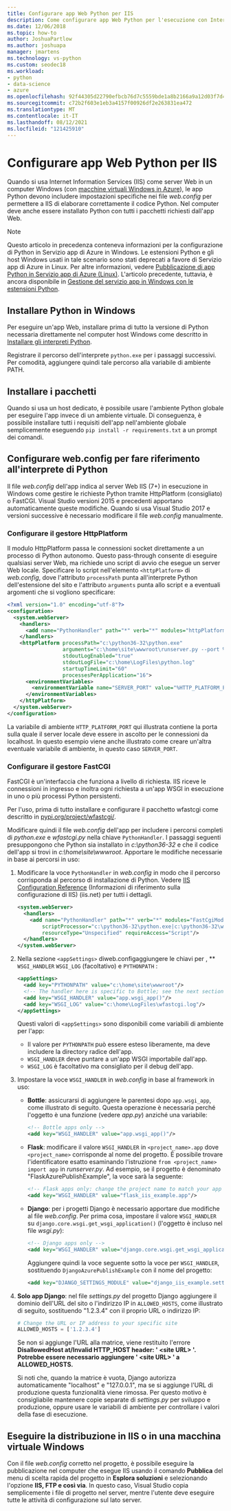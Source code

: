 ```yaml
---
title: Configurare app Web Python per IIS
description: Come configurare app Web Python per l'esecuzione con Internet Information Services da una macchina virtuale Windows.
ms.date: 12/06/2018
ms.topic: how-to
author: JoshuaPartlow
ms.author: joshuapa
manager: jmartens
ms.technology: vs-python
ms.custom: seodec18
ms.workload:
- python
- data-science
- azure
ms.openlocfilehash: 92f44305d22790efbcb76d7c5559bde1a8b2166a9a12d03f7d462cf7e04644cc
ms.sourcegitcommit: c72b2f603e1eb3a4157f00926df2e263831ea472
ms.translationtype: MT
ms.contentlocale: it-IT
ms.lasthandoff: 08/12/2021
ms.locfileid: "121425910"
---
```

# <a name="configure-python-web-apps-for-iis"></a>Configurare app Web Python per IIS

Quando si usa Internet Information Services (IIS) come server Web in un computer Windows (con [macchine virtuali Windows in Azure](/azure/architecture/reference-architectures/n-tier/windows-vm)), le app Python devono includere impostazioni specifiche nei file *web.config* per permettere a IIS di elaborare correttamente il codice Python. Nel computer deve anche essere installato Python con tutti i pacchetti richiesti dall'app Web.

> [!Note]
> Questo articolo in precedenza conteneva informazioni per la configurazione di Python in Servizio app di Azure in Windows. Le estensioni Python e gli host Windows usati in tale scenario sono stati deprecati a favore di Servizio app di Azure in Linux. Per altre informazioni, vedere [Pubblicazione di app Python in Servizio app di Azure (Linux)](publishing-python-web-applications-to-azure-from-visual-studio.md). L'articolo precedente, tuttavia, è ancora disponibile in [Gestione del servizio app in Windows con le estensioni Python](managing-python-on-azure-app-service.md).

## <a name="install-python-on-windows"></a>Installare Python in Windows

Per eseguire un'app Web, installare prima di tutto la versione di Python necessaria direttamente nel computer host Windows come descritto in [Installare gli interpreti Python](installing-python-interpreters.md).

Registrare il percorso dell'interprete `python.exe` per i passaggi successivi. Per comodità, aggiungere quindi tale percorso alla variabile di ambiente PATH.

## <a name="install-packages"></a>Installare i pacchetti

Quando si usa un host dedicato, è possibile usare l'ambiente Python globale per eseguire l'app invece di un ambiente virtuale. Di conseguenza, è possibile installare tutti i requisiti dell'app nell'ambiente globale semplicemente eseguendo `pip install -r requirements.txt` a un prompt dei comandi.

## <a name="set-webconfig-to-point-to-the-python-interpreter"></a>Configurare web.config per fare riferimento all'interprete di Python

Il file *web.config* dell'app indica al server Web IIS (7+) in esecuzione in Windows come gestire le richieste Python tramite HttpPlatform (consigliato) o FastCGI. Visual Studio versioni 2015 e precedenti apportano automaticamente queste modifiche. Quando si usa Visual Studio 2017 e versioni successive è necessario modificare il file *web.config* manualmente.

### <a name="configure-the-httpplatform-handler"></a>Configurare il gestore HttpPlatform

Il modulo HttpPlatform passa le connessioni socket direttamente a un processo di Python autonomo. Questo pass-through consente di eseguire qualsiasi server Web, ma richiede uno script di avvio che esegue un server Web locale. Specificare lo script nell'elemento `<httpPlatform>` di *web.config*, dove l'attributo `processPath` punta all'interprete Python dell'estensione del sito e l'attributo `arguments` punta allo script e a eventuali argomenti che si vogliono specificare:

```xml
<?xml version="1.0" encoding="utf-8"?>
<configuration>
  <system.webServer>
    <handlers>
      <add name="PythonHandler" path="*" verb="*" modules="httpPlatformHandler" resourceType="Unspecified"/>
    </handlers>
    <httpPlatform processPath="c:\python36-32\python.exe"
                  arguments="c:\home\site\wwwroot\runserver.py --port %HTTP_PLATFORM_PORT%"
                  stdoutLogEnabled="true"
                  stdoutLogFile="c:\home\LogFiles\python.log"
                  startupTimeLimit="60"
                  processesPerApplication="16">
      <environmentVariables>
        <environmentVariable name="SERVER_PORT" value="%HTTP_PLATFORM_PORT%" />
      </environmentVariables>
    </httpPlatform>
  </system.webServer>
</configuration>
```

La variabile di ambiente `HTTP_PLATFORM_PORT` qui illustrata contiene la porta sulla quale il server locale deve essere in ascolto per le connessioni da localhost. In questo esempio viene anche illustrato come creare un'altra eventuale variabile di ambiente, in questo caso `SERVER_PORT`.

### <a name="configure-the-fastcgi-handler"></a>Configurare il gestore FastCGI

FastCGI è un'interfaccia che funziona a livello di richiesta. IIS riceve le connessioni in ingresso e inoltra ogni richiesta a un'app WSGI in esecuzione in uno o più processi Python persistenti.

Per l'uso, prima di tutto installare e configurare il pacchetto wfastcgi come descritto in [pypi.org/project/wfastcgi/](https://pypi.io/project/wfastcgi).

Modificare quindi il file *web.config* dell'app per includere i percorsi completi di *python.exe* e *wfastcgi.py* nella chiave `PythonHandler`. I passaggi seguenti presuppongono che Python sia installato in *c:\python36-32* e che il codice dell'app si trovi in *c:\home\site\wwwroot*. Apportare le modifiche necessarie in base ai percorsi in uso:

1. Modificare la voce `PythonHandler` in *web.config* in modo che il percorso corrisponda al percorso di installazione di Python. Vedere [IIS Configuration Reference](https://www.iis.net/configreference) (Informazioni di riferimento sulla configurazione di IIS) (iis.net) per tutti i dettagli.

    ```xml
    <system.webServer>
      <handlers>
        <add name="PythonHandler" path="*" verb="*" modules="FastCgiModule"
            scriptProcessor="c:\python36-32\python.exe|c:\python36-32\wfastcgi.py"
            resourceType="Unspecified" requireAccess="Script"/>
      </handlers>
    </system.webServer>
    ```

1. Nella sezione `<appSettings>` diweb.configaggiungere le chiavi per , ** `WSGI_HANDLER` `WSGI_LOG` (facoltativo) e `PYTHONPATH` :

    ```xml
    <appSettings>
      <add key="PYTHONPATH" value="c:\home\site\wwwroot"/>
      <!-- The handler here is specific to Bottle; see the next section. -->
      <add key="WSGI_HANDLER" value="app.wsgi_app()"/>
      <add key="WSGI_LOG" value="c:\home\LogFiles\wfastcgi.log"/>
    </appSettings>
    ```

    Questi valori di `<appSettings>` sono disponibili come variabili di ambiente per l'app:

    - Il valore per `PYTHONPATH` può essere esteso liberamente, ma deve includere la directory radice dell'app.
    - `WSGI_HANDLER` deve puntare a un'app WSGI importabile dall'app.
    - `WSGI_LOG` è facoltativo ma consigliato per il debug dell'app.

1. Impostare la voce `WSGI_HANDLER` in *web.config* in base al framework in uso:

    - **Bottle**: assicurarsi di aggiungere le parentesi dopo `app.wsgi_app`, come illustrato di seguito. Questa operazione è necessaria perché l'oggetto è una funzione (vedere *app.py*) anziché una variabile:

        ```xml
        <!-- Bottle apps only -->
        <add key="WSGI_HANDLER" value="app.wsgi_app()"/>
        ```

    - **Flask**: modificare il valore `WSGI_HANDLER` in `<project_name>.app` dove `<project_name>` corrisponde al nome del progetto. È possibile trovare l'identificatore esatto esaminando l'istruzione `from <project_name> import app` in *runserver.py*. Ad esempio, se il progetto è denominato "FlaskAzurePublishExample", la voce sarà la seguente:

        ```xml
        <!-- Flask apps only: change the project name to match your app -->
        <add key="WSGI_HANDLER" value="flask_iis_example.app"/>
        ```

    - **Django**: per i progetti Django è necessario apportare due modifiche al file *web.config*. Per prima cosa, impostare il valore `WSGI_HANDLER` su `django.core.wsgi.get_wsgi_application()` (l'oggetto è incluso nel file *wsgi.py*):

        ```xml
        <!-- Django apps only -->
        <add key="WSGI_HANDLER" value="django.core.wsgi.get_wsgi_application()"/>
        ```

        Aggiungere quindi la voce seguente sotto la voce per `WSGI_HANDLER`, sostituendo `DjangoAzurePublishExample` con il nome del progetto:

        ```xml
        <add key="DJANGO_SETTINGS_MODULE" value="django_iis_example.settings" />
        ```

1. **Solo app Django**: nel file *settings.py* del progetto Django aggiungere il dominio dell'URL del sito o l'indirizzo IP in `ALLOWED_HOSTS`, come illustrato di seguito, sostituendo "1.2.3.4" con il proprio URL o indirizzo IP:

    ```python
    # Change the URL or IP address to your specific site
    ALLOWED_HOSTS = ['1.2.3.4']
    ```

    Se non si aggiunge l'URL alla matrice, viene restituito l'errore **DisallowedHost at/Invalid HTTP_HOST header: ' \<site URL\> '. Potrebbe essere necessario aggiungere ' \<site URL\> ' a ALLOWED_HOSTS.**

    Si noti che, quando la matrice è vuota, Django autorizza automaticamente "localhost" e "127.0.0.1", ma se si aggiunge l'URL di produzione questa funzionalità viene rimossa. Per questo motivo è consigliabile mantenere copie separate di *settings.py* per sviluppo e produzione, oppure usare le variabili di ambiente per controllare i valori della fase di esecuzione.

## <a name="deploy-to-iis-or-a-windows-vm"></a>Eseguire la distribuzione in IIS o in una macchina virtuale Windows

Con il file *web.config* corretto nel progetto, è possibile eseguire la pubblicazione nel computer che esegue IIS usando il comando **Pubblica** del menu di scelta rapida del progetto in **Esplora soluzioni** e selezionando l'opzione **IIS, FTP e così via**. In questo caso, Visual Studio copia semplicemente i file di progetto nel server, mentre l'utente deve eseguire tutte le attività di configurazione sul lato server.
